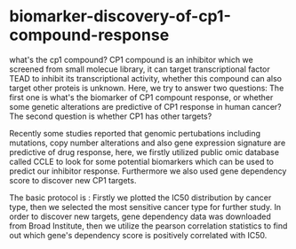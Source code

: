 # biomarker-discovery-of-cp1-compound-response
what's the cp1 compound?
CP1 compound is an inhibitor which we screened from small molecue library, it can target 
transcriptional factor TEAD to inhibit its transcriptional activity, whether this compound can also target other proteis is unknown.
Here, we try to answer two questions:
The first one is what's the biomarker of CP1 compount response, or whether some genetic alterations are predictive of CP1 
response in human cancer?
The second question is whether CP1 has other targets?

Recently some studies reported that genomic pertubations including mutations, copy number alterations and also gene expression 
signature are predictive of drug response, here, we firstly utilized public omic database called CCLE to look for 
some potential biomarkers which can be used to predict our inhibitor response.
Furthermore we also used gene dependency score  to discover new CP1 targets.

The basic protocol is :
Firstly we plotted the IC50 distribution by cancer type, then we selected the most sensitive cancer type for further study.
In order to discover new targets, gene dependency data was downloaded from Broad Institute, then we utilize the pearson 
correlation statistics to find out which gene's dependency score is positively correlated with IC50.








